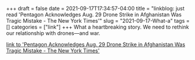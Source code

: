 +++draft = falsedate = 2021-09-17T17:34:57-04:00title = "linkblog: just read 'Pentagon Acknowledges Aug. 29 Drone Strike in Afghanistan Was Tragic Mistake - The New York Times'"slug = "2021-09-17-What-a"tags = []categories = ["link"]+++What a heartbreaking story. We need to rethink our relationship with drones—and war. [link to 'Pentagon Acknowledges Aug. 29 Drone Strike in Afghanistan Was Tragic Mistake - The New York Times'](https://www.nytimes.com/2021/09/17/us/politics/pentagon-drone-strike-afghanistan.html)